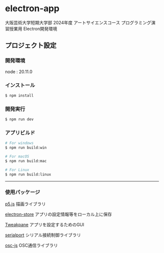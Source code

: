 # electron-app
大阪芸術大学短期大学部
2024年度 アートサイエンスコース
プログラミング演習授業用 Electron開発環境

## プロジェクト設定

### 開発環境

node : 20.11.0

### インストール

```bash
$ npm install
```

### 開発実行

```bash
$ npm run dev
```

### アプリビルド

```bash
# For windows
$ npm run build:win

# For macOS
$ npm run build:mac

# For Linux
$ npm run build:linux
```
---

### 使用パッケージ
[p5.js](https://p5js.org/)
描画ライブラリ

[electron-store](https://github.com/sindresorhus/electron-store)
アプリの設定情報等をローカル上に保存

[Tweakpane](https://cocopon.github.io/tweakpane/)
アプリを設定するためのGUI

[serialport](https://www.npmjs.com/package/serialport)
シリアル接続制御ライブラリ

[osc-js](https://www.npmjs.com/package/osc-js)
OSC通信ライブラリ
